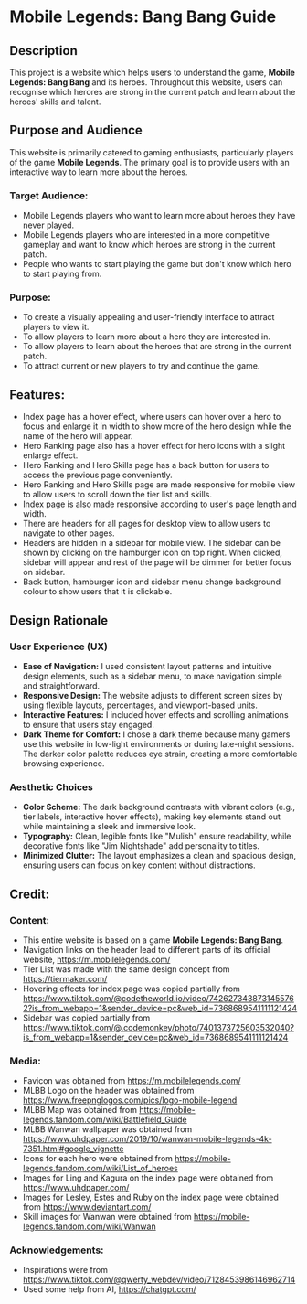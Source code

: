 # Mobile Legends: Bang Bang Guide

## Description
This project is a website which helps users to understand the game, **Mobile Legends: Bang Bang** and its heroes. 
Throughout this website, users can recognise which herores are strong in the current patch and learn about the heroes' skills and talent.

## Purpose and Audience
This website is primarily catered to gaming enthusiasts, particularly players of the game **Mobile Legends**. The primary goal is to provide users with an interactive way to learn more about the heroes.

### Target Audience:
- Mobile Legends players who want to learn more about heroes they have never played.
- Mobile Legends players who are interested in a more competitive gameplay and want to know which heroes are strong in the current patch.
- People who wants to start playing the game but don't know which hero to start playing from.

### Purpose:
- To create a visually appealing and user-friendly interface to attract players to view it.
- To allow players to learn more about a hero they are interested in.
- To allow players to learn about the heroes that are strong in the current patch.
- To attract current or new players to try and continue the game.

## Features:
- Index page has a hover effect, where users can hover over a hero to focus and enlarge it in width to show more of the hero design while the name of the hero will appear.
- Hero Ranking page also has a hover effect for hero icons with a slight enlarge effect.
- Hero Ranking and Hero Skills page has a back button for users to access the previous page conveniently.
- Hero Ranking and Hero Skills page are made responsive for mobile view to allow users to scroll down the tier list and skills.
- Index page is also made responsive according to user's page length and width.
- There are headers for all pages for desktop view to allow users to navigate to other pages.
- Headers are hidden in a sidebar for mobile view. The sidebar can be shown by clicking on the hamburger icon on top right. When clicked, sidebar will appear and rest of the page will be dimmer for better focus on sidebar.
- Back button, hamburger icon and sidebar menu change background colour to show users that it is clickable.


## Design Rationale

### User Experience (UX)
- **Ease of Navigation:** I used consistent layout patterns and intuitive design elements, such as a sidebar menu, to make navigation simple and straightforward.
- **Responsive Design:** The website adjusts to different screen sizes by using flexible layouts, percentages, and viewport-based units.
- **Interactive Features:** I included hover effects and scrolling animations to ensure that users stay engaged.
- **Dark Theme for Comfort:** I chose a dark theme because many gamers use this website in low-light environments or during late-night sessions. The darker color palette reduces eye strain, creating a more comfortable browsing experience.

### Aesthetic Choices
- **Color Scheme:** The dark background contrasts with vibrant colors (e.g., tier labels, interactive hover effects), making key elements stand out while maintaining a sleek and immersive look.
- **Typography:** Clean, legible fonts like "Mulish" ensure readability, while decorative fonts like "Jim Nightshade" add personality to titles.
- **Minimized Clutter:** The layout emphasizes a clean and spacious design, ensuring users can focus on key content without distractions.

## Credit:

### Content:
- This entire website is based on a game **Mobile Legends: Bang Bang**.
- Navigation links on the header lead to different parts of its official website, https://m.mobilelegends.com/
- Tier List was made with the same design concept from https://tiermaker.com/
- Hovering effects for index page was copied partially from https://www.tiktok.com/@codetheworld.io/video/7426273438731455762?is_from_webapp=1&sender_device=pc&web_id=7368689541111121424
- Sidebar was copied partially from https://www.tiktok.com/@.codemonkey/photo/7401373725603532040?is_from_webapp=1&sender_device=pc&web_id=7368689541111121424

### Media:
- Favicon was obtained from https://m.mobilelegends.com/
- MLBB Logo on the header was obtained from https://www.freepnglogos.com/pics/logo-mobile-legend
- MLBB Map was obtained from https://mobile-legends.fandom.com/wiki/Battlefield_Guide
- MLBB Wanwan wallpaper was obtained from https://www.uhdpaper.com/2019/10/wanwan-mobile-legends-4k-7351.html#google_vignette
- Icons for each hero were obtained from https://mobile-legends.fandom.com/wiki/List_of_heroes
- Images for Ling and Kagura on the index page were obtained from https://www.uhdpaper.com/
- Images for Lesley, Estes and Ruby on the index page were obtained from https://www.deviantart.com/
- Skill images for Wanwan were obtained from https://mobile-legends.fandom.com/wiki/Wanwan

### Acknowledgements:
- Inspirations were from https://www.tiktok.com/@qwerty_webdev/video/7128453986146962714
- Used some help from AI, https://chatgpt.com/